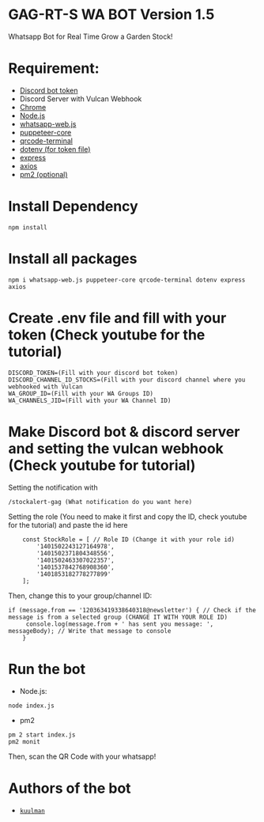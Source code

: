 # GAG-RT-S WA BOT Version 1.5
Whatsapp Bot for Real Time Grow a Garden Stock!

# Requirement:
- [Discord bot token](https://discord.com/developers/applications)
- Discord Server with Vulcan Webhook
- [Chrome](https://www.google.com/intl/id_id/chrome/)
- [Node.js](nodejs.org)
- [whatsapp-web.js](https://www.npmjs.com/package/whatsapp-web.js)
- [puppeteer-core](https://www.npmjs.com/package/puppeteer-core)
- [qrcode-terminal](https://www.npmjs.com/package/qrcode-terminal)
- [dotenv (for token file)](https://www.npmjs.com/package/dotenv)
- [express](https://www.npmjs.com/package/express)
- [axios](https://www.npmjs.com/package/axios)
- [pm2 (optional)](https://www.npmjs.com/package/pm2)

# Install Dependency
```
npm install
```
# Install all packages
```
npm i whatsapp-web.js puppeteer-core qrcode-terminal dotenv express axios
```
# Create .env file and fill with your token (Check youtube for the tutorial)
```
DISCORD_TOKEN=(Fill with your discord bot token)
DISCORD_CHANNEL_ID_STOCKS=(Fill with your discord channel where you webhooked with Vulcan
WA_GROUP_ID=(Fill with your WA Groups ID)
WA_CHANNELS_JID=(Fill with your WA Channel ID)
```
# Make Discord bot & discord server and setting the vulcan webhook (Check youtube for tutorial)
Setting the notification with 
```
/stockalert-gag (What notification do you want here)
```
Setting the role (You need to make it first and copy the ID, check youtube for the tutorial) and paste the id here
```
    const StockRole = [ // Role ID (Change it with your role id)
        '1401502243127164978',
        '1401502371804348556',
        '1401502463307022357',
        '1401537842768908360',
        '1401853182778277899'
    ];
```

Then, change this to your group/channel ID:
```
if (message.from == '120363419338640318@newsletter') { // Check if the message is from a selected group (CHANGE IT WITH YOUR ROLE ID)
     console.log(message.from + ' has sent you message: ', messageBody); // Write that message to console
    }
```

# Run the bot
- Node.js:
```
node index.js
```
- pm2
```
pm 2 start index.js
pm2 monit
```
Then, scan the QR Code with your whatsapp!

# Authors of the bot
- [`kuulman`](https://github.com/kuulman)


